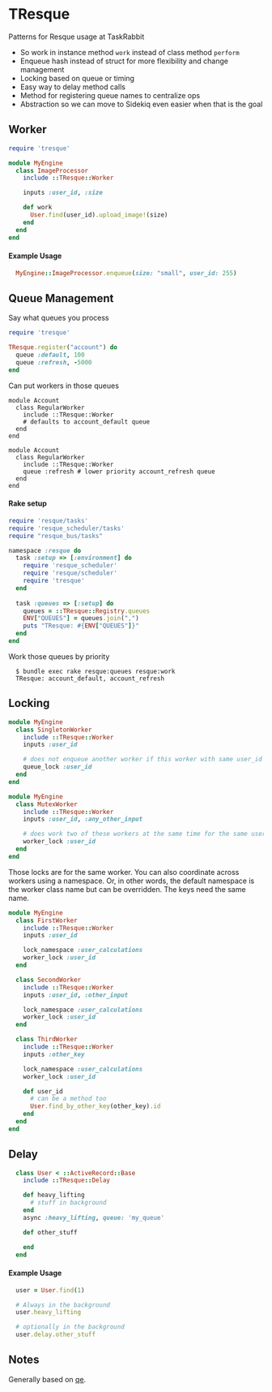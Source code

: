 # TResque

Patterns for Resque usage at TaskRabbit

* So work in instance method `work` instead of class method `perform`
* Enqueue hash instead of struct for more flexibility and change management
* Locking based on queue or timing
* Easy way to delay method calls
* Method for registering queue names to centralize ops
* Abstraction so we can move to Sidekiq even easier when that is the goal

## Worker

```ruby
require 'tresque'

module MyEngine
  class ImageProcessor
    include ::TResque::Worker

    inputs :user_id, :size

    def work
      User.find(user_id).upload_image!(size)
    end
  end
end
```

#### Example Usage

```ruby
  MyEngine::ImageProcessor.enqueue(size: "small", user_id: 255)
```

## Queue Management

Say what queues you process

```ruby
require 'tresque'

TResque.register("account") do
  queue :default, 100
  queue :refresh, -5000
end
```

Can put workers in those queues

```
module Account
  class RegularWorker
    include ::TResque::Worker
    # defaults to account_default queue
  end
end

module Account
  class RegularWorker
    include ::TResque::Worker
    queue :refresh # lower priority account_refresh queue
  end
end
```

#### Rake setup

```ruby
require 'resque/tasks'
require 'resque_scheduler/tasks'
require "resque_bus/tasks"

namespace :resque do
  task :setup => [:environment] do
    require 'resque_scheduler'
    require 'resque/scheduler'
    require 'tresque'
  end
  
  task :queues => [:setup] do
    queues = ::TResque::Registry.queues
    ENV["QUEUES"] = queues.join(",")
    puts "TResque: #{ENV["QUEUES"]}"
  end
end

```

Work those queues by priority
```
  $ bundle exec rake resque:queues resque:work
  TResque: account_default, account_refresh
```

## Locking

```ruby
module MyEngine
  class SingletonWorker
    include ::TResque::Worker
    inputs :user_id

    # does not enqueue another worker if this worker with same user_id waiting to be processed
    queue_lock :user_id
  end
end

module MyEngine
  class MutexWorker
    include ::TResque::Worker
    inputs :user_id, :any_other_input

    # does work two of these workers at the same time for the same user_id
    worker_lock :user_id
  end
end
```

Those locks are for the same worker. You can also coordinate across workers using a namespace. Or, in other words, the default namespace is the worker class name but can be overridden. The keys need the same name.

```ruby
module MyEngine
  class FirstWorker
    include ::TResque::Worker
    inputs :user_id

    lock_namespace :user_calculations
    worker_lock :user_id
  end

  class SecondWorker
    include ::TResque::Worker
    inputs :user_id, :other_input

    lock_namespace :user_calculations
    worker_lock :user_id
  end

  class ThirdWorker
    include ::TResque::Worker
    inputs :other_key

    lock_namespace :user_calculations
    worker_lock :user_id

    def user_id
      # can be a method too
      User.find_by_other_key(other_key).id
    end
  end
end
```

## Delay

```ruby
  class User < ::ActiveRecord::Base
    include ::TResque::Delay

    def heavy_lifting
      # stuff in background
    end
    async :heavy_lifting, queue: 'my_queue'

    def other_stuff

    end
  end
```
#### Example Usage

```ruby
  user = User.find(1)

  # Always in the background
  user.heavy_lifting

  # optionally in the background
  user.delay.other_stuff
```

## Notes

Generally based on [qe](https://github.com/fnando/qe).

